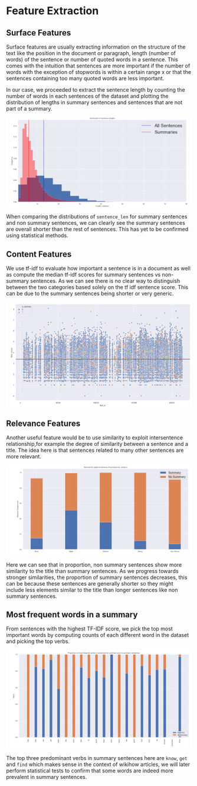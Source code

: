 # Feature Extraction

## Surface Features

Surface features are usually extracting information on the structure of the text like the position in the document or paragraph, length (number of words) of the sentence or number of quoted words in a sentence. This comes with the intuition that sentences are more important if the number of words with the exception of stopwords is within a certain range x or that the sentences containing too many quoted words are less important.

In our case, we proceeded to extract the sentence length by counting the number of words in each sentences of the dataset and plotting the distribution of lengths in summary sentences and sentences that are not part of a summary.

<p align=center>
  <img src="images/sentence-length-barplot.png" />
</p>

When comparing the distributions of `sentence_len` for summary sentences and non summary sentences, we can clearly see the summary sentences are overall shorter than the rest of sentences. This has yet to be confirmed using statistical methods.

## Content Features

We use tf-idf to evaluate how important a sentence is in a document as well as compute the median tf-idf scores for summary sentences vs non-summary sentences. As we can see there is no clear way to distinguish between the two categories based solely on the tf idf sentence score. This can be due to the summary sentences being shorter or very generic.

<p align=center>
  <img src="images/tfidf.png" />
</p>

## Relevance Features

Another useful feature would be to use similarity to exploit intersentence relationship,for example the degree of similarity between a sentence and a title. The idea here is that sentences related to many other sentences are more relevant.

<p align=center>
  <img src="images/sim-bucket.png" />
</p>

Here we can see that in proportion, non summary sentences show more similarity to the title than summary sentences. As we progress towards stronger similarities, the proportion of summary sentences decreases, this can be because these sentences are generally shorter so they might include less elements similar to the title than longer sentences like non summary sentences.

## Most frequent words in a summary

From sentences with the highest TF-IDF score, we pick the top most important words by computing counts of each different word in the dataset and picking the top verbs.

<p align=center>
  <img src="images/word-frequency.png" />
</p>

The top three predominant verbs in summary sentences here are `know`, `get` and `find` which makes sense in the context of wikihow articles, we will later perform statistical tests to confirm that some words are indeed more prevalent in summary sentences.